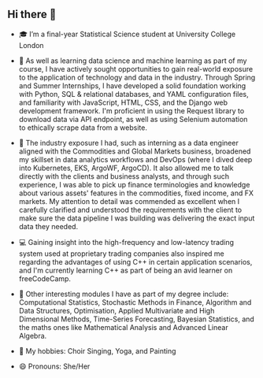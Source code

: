 ## Hi there 👋

<!--
**jennajiali/jennajiali** is a ✨ _special_ ✨ repository because its `README.md` (this file) appears on your GitHub profile.
-->

- 🎓 I’m a final-year Statistical Science student at University College London

- 🌱 As well as learning data science and machine learning as part of my course, I have actively sought opportunities to gain real-world exposure to the application of technology and data in the industry. Through Spring and Summer Internships, I have developed a solid foundation working with Python, SQL & relational databases, and YAML configuration files, and familiarity with JavaScript, HTML, CSS, and the Django web development framework. I'm proficient in using the Request library to download data via API endpoint, as well as using Selenium automation to ethically scrape data from a website. 

- 💼 The industry exposure I had, such as interning as a data engineer aligned with the Commodities and Global Markets business, broadened my skillset in data analytics workflows and DevOps (where I dived deep into Kubernetes, EKS, ArgoWF, ArgoCD). It also allowed me to talk directly with the clients and business analysts, and through such experience, I was able to pick up finance terminologies and knowledge about various assets' features in the commodities, fixed income, and FX markets. My attention to detail was commended as excellent when I carefully clarified and understood the requirements with the client to make sure the data pipeline I was building was delivering the exact input data they needed. 

- 💻 Gaining insight into the high-frequency and low-latency trading system used at proprietary trading companies also inspired me regarding the advantages of using C++ in certain application scenarios, and I'm currently learning C++ as part of being an avid learner on freeCodeCamp.

- 📖 Other interesting modules I have as part of my degree include: Computational Statistics, Stochastic Methods in Finance, Algorithm and Data Structures, Optimisation, Applied Multivariate and High Dimensional Methods, Time-Series Forecasting, Bayesian Statistics, and the maths ones like Mathematical Analysis and Advanced Linear Algebra. 

- 👯 My hobbies: Choir Singing, Yoga, and Painting

- 😄 Pronouns: She/Her
